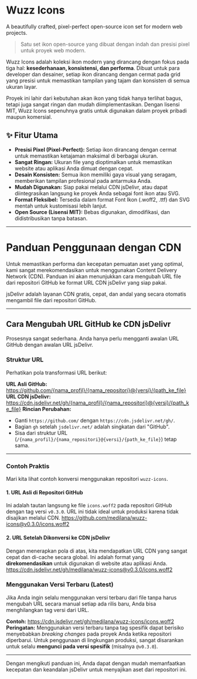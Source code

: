 # Wuzz Icons
A beautifully crafted, pixel-perfect open-source icon set for modern web projects.

> Satu set ikon open-source yang dibuat dengan indah dan presisi pixel untuk proyek web modern.

Wuzz Icons adalah koleksi ikon modern yang dirancang dengan fokus pada tiga hal: **kesederhanaan, konsistensi, dan performa**. Dibuat untuk para developer dan desainer, setiap ikon dirancang dengan cermat pada grid yang presisi untuk memastikan tampilan yang tajam dan konsisten di semua ukuran layar.

Proyek ini lahir dari kebutuhan akan ikon yang tidak hanya terlihat bagus, tetapi juga sangat ringan dan mudah diimplementasikan. Dengan lisensi MIT, Wuzz Icons sepenuhnya gratis untuk digunakan dalam proyek pribadi maupun komersial.

## ✨ Fitur Utama

*   **Presisi Pixel (Pixel-Perfect):** Setiap ikon dirancang dengan cermat untuk memastikan ketajaman maksimal di berbagai ukuran.
*   **Sangat Ringan:** Ukuran file yang dioptimalkan untuk memastikan website atau aplikasi Anda dimuat dengan cepat.
*   **Desain Konsisten:** Semua ikon memiliki gaya visual yang seragam, memberikan tampilan profesional pada antarmuka Anda.
*   **Mudah Digunakan:** Siap pakai melalui CDN jsDelivr, atau dapat diintegrasikan langsung ke proyek Anda sebagai font ikon atau SVG.
*   **Format Fleksibel:** Tersedia dalam format Font Ikon (.woff2, .ttf) dan SVG mentah untuk kustomisasi lebih lanjut.
*   **Open Source (Lisensi MIT):** Bebas digunakan, dimodifikasi, dan didistribusikan tanpa batasan.

---

# Panduan Penggunaan dengan CDN

Untuk memastikan performa dan kecepatan pemuatan aset yang optimal, kami sangat merekomendasikan untuk menggunakan Content Delivery Network (CDN). Panduan ini akan menunjukkan cara mengubah URL file dari repositori GitHub ke format URL CDN jsDelivr yang siap pakai.

jsDelivr adalah layanan CDN gratis, cepat, dan andal yang secara otomatis mengambil file dari repositori GitHub.

---

## Cara Mengubah URL GitHub ke CDN jsDelivr

Prosesnya sangat sederhana. Anda hanya perlu mengganti awalan URL GitHub dengan awalan URL jsDelivr.

### Struktur URL

Perhatikan pola transformasi URL berikut:

**URL Asli GitHub:**
https://github.com/{nama_profil}/{nama_repositori}@{versi}/{path_ke_file}
**URL CDN jsDelivr:**
https://cdn.jsdelivr.net/gh/{nama_profil}/{nama_repositori}@{versi}/{path_ke_file}
**Rincian Perubahan:**
*   Ganti `https://github.com/` dengan `https://cdn.jsdelivr.net/gh/`.
*   Bagian `gh` setelah `jsdelivr.net/` adalah singkatan dari "GitHub".
*   Sisa dari struktur URL (`/{nama_profil}/{nama_repositori}@{versi}/{path_ke_file}`) tetap sama.

---

### Contoh Praktis

Mari kita lihat contoh konversi menggunakan repositori `wuzz-icons`.

#### **1. URL Asli di Repositori GitHub**

Ini adalah tautan langsung ke file `icons.woff2` pada repositori GitHub dengan tag versi `v0.3.0`. URL ini tidak ideal untuk produksi karena tidak disajikan melalui CDN.
https://github.com/medilana/wuzz-icons@v0.3.0/icons.woff2
#### **2. URL Setelah Dikonversi ke CDN jsDelivr**

Dengan menerapkan pola di atas, kita mendapatkan URL CDN yang sangat cepat dan di-cache secara global. Ini adalah format yang **direkomendasikan** untuk digunakan di website atau aplikasi Anda.
https://cdn.jsdelivr.net/gh/medilana/wuzz-icons@v0.3.0/icons.woff2
### Menggunakan Versi Terbaru (Latest)

Jika Anda ingin selalu menggunakan versi terbaru dari file tanpa harus mengubah URL secara manual setiap ada rilis baru, Anda bisa menghilangkan tag versi dari URL.

**Contoh:**
https://cdn.jsdelivr.net/gh/medilana/wuzz-icons/icons.woff2
**Peringatan:** Menggunakan versi terbaru tanpa tag spesifik dapat berisiko menyebabkan *breaking changes* pada proyek Anda ketika repositori diperbarui. Untuk penggunaan di lingkungan produksi, sangat disarankan untuk selalu **mengunci pada versi spesifik** (misalnya `@v0.3.0`).

---

Dengan mengikuti panduan ini, Anda dapat dengan mudah memanfaatkan kecepatan dan keandalan jsDelivr untuk menyajikan aset dari repositori ini.
